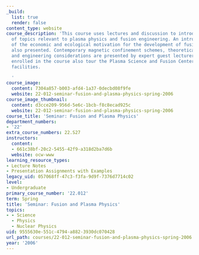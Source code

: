 ```yaml
---
_build:
  list: true
  render: false
content_type: website
course_description: 'This course uses lectures and discussion to introduce the range
  of topics relevant to plasma physics and fusion engineering. An introductory discussion
  of the economic and ecological motivation for the development of fusion power is
  also presented. Contemporary magnetic confinement schemes, theoretical questions,
  and engineering considerations are presented by expert guest lecturers. Students
  enrolled in the course also tour the Plasma Science and Fusion Center experimental
  facilities.

  '
course_image:
  content: 7304a857-b003-afd4-1a37-0decbd08f9fe
  website: 22-012-seminar-fusion-and-plasma-physics-spring-2006
course_image_thumbnail:
  content: d3cce209-956d-5e6c-1bcb-f8c8ecad925c
  website: 22-012-seminar-fusion-and-plasma-physics-spring-2006
course_title: 'Seminar: Fusion and Plasma Physics'
department_numbers:
- '22'
extra_course_numbers: 22.S27
instructors:
  content:
  - 661c38bf-20c2-5455-42f9-a318d2ba7d6b
  website: ocw-www
learning_resource_types:
- Lecture Notes
- Presentation Assignments with Examples
legacy_uid: 057068ff-47c3-f3fa-9d9f-7376d7714c02
level:
- Undergraduate
primary_course_number: '22.012'
term: Spring
title: 'Seminar: Fusion and Plasma Physics'
topics:
- - Science
  - Physics
  - Nuclear Physics
uid: 9555630e-551c-4794-a882-3930dc070428
url_path: courses/22-012-seminar-fusion-and-plasma-physics-spring-2006
year: '2006'
---
```

